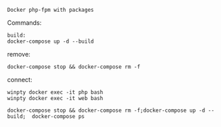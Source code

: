 ```
Docker php-fpm with packages
```

Commands:

    build:
    docker-compose up -d --build

remove:
    
    docker-compose stop && docker-compose rm -f

connect:

    winpty docker exec -it php bash
    winpty docker exec -it web bash
    
    docker-compose stop && docker-compose rm -f;docker-compose up -d --build;  docker-compose ps

 

